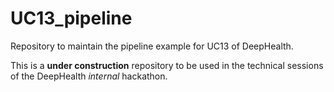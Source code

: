 # UC13_pipeline
Repository to maintain the pipeline example for UC13 of DeepHealth.

This is a **under construction** repository to be used in the technical sessions of the DeepHealth _internal_ hackathon.



